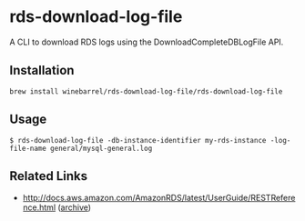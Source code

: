# rds-download-log-file

A CLI to download RDS logs using the DownloadCompleteDBLogFile API.

## Installation

```
brew install winebarrel/rds-download-log-file/rds-download-log-file
```

## Usage

```
$ rds-download-log-file -db-instance-identifier my-rds-instance -log-file-name general/mysql-general.log
```

## Related Links

* http://docs.aws.amazon.com/AmazonRDS/latest/UserGuide/RESTReference.html ([archive](https://web.archive.org/web/20171212085731/http://docs.aws.amazon.com/AmazonRDS/latest/UserGuide/RESTReference.html))
